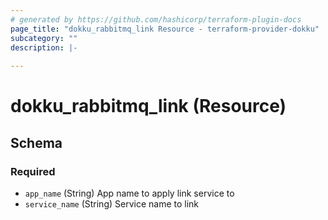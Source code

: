 ```yaml
---
# generated by https://github.com/hashicorp/terraform-plugin-docs
page_title: "dokku_rabbitmq_link Resource - terraform-provider-dokku"
subcategory: ""
description: |-
  
---
```


# dokku_rabbitmq_link (Resource)





<!-- schema generated by tfplugindocs -->
## Schema

### Required

- `app_name` (String) App name to apply link service to
- `service_name` (String) Service name to link


